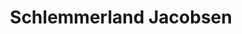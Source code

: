 ---
title: "Schlemmerland Jacobsen"
url: /sankt-michaelisdonn/schlemmerland-jacobsen-birkenstrasse/
shop: Bäckerei
---